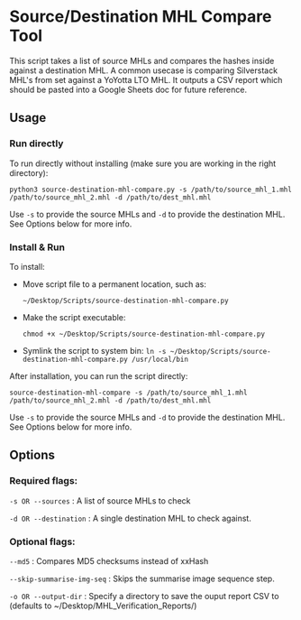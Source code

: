 # Source/Destination MHL Compare Tool

This script takes a list of source MHLs and compares the hashes inside against a destination MHL.
A common usecase is comparing Silverstack MHL's from set against a YoYotta LTO MHL.
It outputs a CSV report which should be pasted into a Google Sheets doc for future reference.

## Usage

### Run directly

To run directly without installing (make sure you are working in the right directory):

`python3 source-destination-mhl-compare.py -s /path/to/source_mhl_1.mhl /path/to/source_mhl_2.mhl -d /path/to/dest_mhl.mhl`

Use `-s` to provide the source MHLs and `-d` to provide the destination MHL. See Options below for more info.

### Install & Run

To install:

- Move script file to a permanent location, such as:

  `~/Desktop/Scripts/source-destination-mhl-compare.py`

- Make the script executable:

  `chmod +x ~/Desktop/Scripts/source-destination-mhl-compare.py`

- Symlink the script to system bin:
  `ln -s ~/Desktop/Scripts/source-destination-mhl-compare.py /usr/local/bin`

After installation, you can run the script directly:

`source-destination-mhl-compare -s /path/to/source_mhl_1.mhl /path/to/source_mhl_2.mhl -d /path/to/dest_mhl.mhl`

Use `-s` to provide the source MHLs and `-d` to provide the destination MHL. See Options below for more info.

## Options

### Required flags:

`-s OR --sources` : A list of source MHLs to check

`-d OR --destination` : A single destination MHL to check against.

### Optional flags:

`--md5` : Compares MD5 checksums instead of xxHash

`--skip-summarise-img-seq` : Skips the summarise image sequence step.

`-o OR --output-dir` : Specify a directory to save the ouput report CSV to (defaults to ~/Desktop/MHL_Verification_Reports/)
